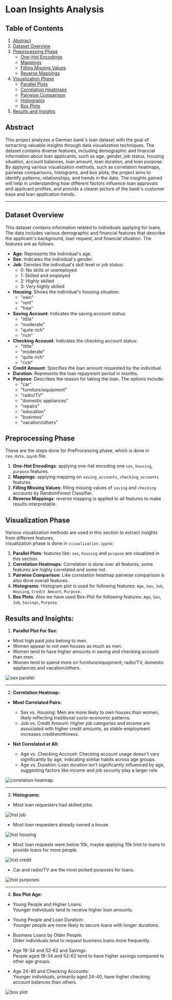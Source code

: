 # Loan Insights Analysis 

## Table of Contents  
1. [Abstract](#abstract)  
2. [Dataset Overview](#dataset-overview)  
3. [Preprocessing Phase](#preprocessing-phase)  
   - [One-Hot Encodings](#one-hot-encodings)  
   - [Mappings](#mappings)  
   - [Filling Missing Values](#filling-missing-values)  
   - [Reverse Mappings](#reverse-mappings)  
4. [Visualization Phase](#visualization-phase)  
   - [Parallel Plots](#parallel-plots)  
   - [Correlation Heatmaps](#correlation-heatmaps)  
   - [Pairwise Comparison](#pairwise-comparison)  
   - [Histograms](#histograms)  
   - [Box Plots](#box-plots)  
5. [Results and Insights](#results-and-insights)  

## Abstract  
This project analyzes a German bank's loan dataset with the goal of extracting valuable insights through data visualization techniques. The dataset contains diverse features, including demographic and financial information about loan applicants, such as age, gender, job status, housing situation, account balances, loan amount, loan duration, and loan purpose. By applying various visualization methods, such as correlation heatmaps, pairwise comparisons, histograms, and box plots, the project aims to identify patterns, relationships, and trends in the data. The insights gained will help in understanding how different factors influence loan approvals and applicant profiles, and provide a clearer picture of the bank's customer base and loan application trends.

---

## Dataset Overview

This dataset contains information related to individuals applying for loans. The data includes various demographic and financial features that describe the applicant's background, loan request, and financial situation. The features are as follows:

- **Age**: Represents the individual's age.
- **Sex**: Indicates the individual's gender.
- **Job**: Denotes the individual's skill level or job status:
  - 0: No skills or unemployed
  - 1: Skilled and employed
  - 2: Highly skilled
  - 3: Very highly skilled
- **Housing**: Shows the individual's housing situation:
  - "own"
  - "rent"
  - "free"
- **Saving Account**: Indicates the saving account status:
  - "little"
  - "moderate"
  - "quite rich"
  - "rich"
- **Checking Account**: Indicates the checking account status:
  - "little"
  - "moderate"
  - "quite rich"
  - "rich"
- **Credit Amount**: Specifies the loan amount requested by the individual.
- **Duration**: Represents the loan repayment period in months.
- **Purpose**: Describes the reason for taking the loan. The options include:
  - "car"
  - "furniture/equipment"
  - "radio/TV"
  - "domestic appliances"
  - "repairs"
  - "education"
  - "business"
  - "vacation/others"


## Preprocessing Phase  
These are the steps done for PreProcessing phase, which is done in `rea_data.ipynb` file:  
1. **One-Hot Encodings**: applying one-hat encoding one `sex`, `housing`, `purpose` features.
2. **Mappings**: applying mapping on `saving_accounts`, `checking_accounts` features.  
3. **Filling Missing Values**: filling missing values of `saving` and `checking` accounts by RandomForest Classifier.  
4. **Reverse Mappings**: reverse mapping is applied to all features to make results interpretable.  

## Visualization Phase  
Various visualization methods are used in this section to extract insights from different features,  
 visualization phase is done in `visualization.ipynb`:  
1. **Parallel Plots**: features like: `sex`, `housing` and `purpose` are visualized in this section.
2. **Correlation Heatmaps**: Correlation is done over all features, some features are highly correlated and some not.  
3. **Pairwise Comparison**: Like correlation heatmap pairwise comparison is also done overall features.  
4. **Histograms**: Histogram plot is used for following features: `Age`, `Sex`, `Job`, `Housing`, `Credit Amount`, `Purpose`.  
5. **Box Plots**: Also we have used Box-Plot for following features: `Age`, `Sex`, `Job`, `Savings`, `Purpose`.  

## Results and Insights:
1. **Parallel Plot For Sex:**
- Most high paid jobs belong to men.
- Women appear to not own houses as much as men.
- Women tend to have higher amounts in saving and checking account than men.
- Women tend to spend more on furniture/equipment, radio/TV, domestic appliances and vacation/others.

![sex parallel](./images/sex%20pareellal.png) 

---

2. **Correlation Heatmap:**

- **Most Correlated Pairs:**
  - Sex vs. Housing: Men are more likely to own houses than women, likely reflecting traditional socio-economic patterns.
  - Job vs. Credit Amount: Higher job categories and income are associated with higher credit amounts, as stable employment increases creditworthiness.

- **Not Correlated at All:**
  - Age vs. Checking Account: Checking account usage doesn't vary significantly by age, indicating similar habits across age groups.
  - Age vs. Duration: Loan duration isn’t significantly influenced by age, suggesting factors like income and job security play a larger role.

![correlation heatmap](./images/correlation.png)

---

3. **Histograms:**

- Most loan requesters had skilled jobs.

![hist job](./images/hist%20job.png)

- Most loan requesters already owned a house.

![hist housing](./images/hist%20housing.png)

- Most loan requests were below 10k, maybe applying 10k limit to loans to provide loans for more people.

![hist credit](./images/hist%20credit.png)

- Car and radio/TV are the most picked purposes for loans.

![hist purposes](./images/hist%20purpose.png)

---

4. **Box Plot Age:**

- Young People and Higher Loans:  
  Younger individuals tend to receive higher loan amounts.

- Young People and Loan Duration:  
  Younger people are more likely to secure loans with longer durations.

- Business Loans by Older People:  
  Older individuals tend to request business loans more frequently.

- Age 19-34 and 52-62 and Savings:  
  People aged 19-34 and 52-62 tend to have higher savings compared to other age groups.

- Age 24-40 and Checking Accounts:  
  Younger individuals, primarily aged 24-40, have higher checking account balances than others.

![box plot](./images/box%20plot%20age.png)